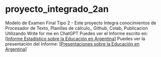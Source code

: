 # proyecto_integrado_2an
Modelo de Examen Final Tipo 2 - Este proyecto Integra conocimientos de Procesador de Texto, Planillas de cálculo,, Github, Colab, Publicacion
 Utilizando Write for me en ChatGPT Puedes ver el Informe escrito en: [[Informe Estadístico sobre la Educación en Argentina](https://chatgpt.com/share/674244ac-4084-8002-9019-7b327bf07938 )]
Puedes ver la presentación del Informe: [[Presentaciones sobre la Educación en Argentina](https://gamma.app/docs/Analisis-de-Datos-Educativos-Un-Estudio-de-Caso-en-Argentina-x988t5b6gmgx0ql)]`

